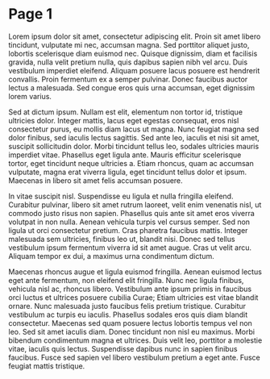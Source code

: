 <!-- ======================================================================
--- Search engine
title:          Page 1
keywords:       Page 1
description:    Page 1 in side menu.
--- Menu system
order:          1
text:           Page 1
hidden:         false
umbel:          false
--- Page properties
id:             
document:       
layout:         layout-2-left
$-left:         #side-menu
searchable:     true
--- Side menu
side-menu-root:     /side-menu
side-menu-header:   Side menu
side-menu-top:      
side-menu-depth:    2
======================================================================= -->

# Page 1

Lorem ipsum dolor sit amet, consectetur adipiscing elit. Proin sit amet libero
tincidunt, vulputate mi nec, accumsan magna. Sed porttitor aliquet justo,
lobortis scelerisque diam euismod nec. Quisque dignissim, diam et facilisis
gravida, nulla velit pretium nulla, quis dapibus sapien nibh vel arcu. Duis
vestibulum imperdiet eleifend. Aliquam posuere lacus posuere est hendrerit
convallis. Proin fermentum ex a semper pulvinar. Donec faucibus auctor lectus
a malesuada. Sed congue eros quis urna accumsan, eget dignissim lorem varius.

Sed at dictum ipsum. Nullam est elit, elementum non tortor id, tristique
ultricies dolor. Integer mattis, lacus eget egestas consequat, eros nisl
consectetur purus, eu mollis diam lacus ut magna. Nunc feugiat magna sed dolor
finibus, sed iaculis lectus sagittis. Sed ante leo, iaculis et nisi sit amet,
suscipit sollicitudin dolor. Morbi tincidunt tellus leo, sodales ultricies
mauris imperdiet vitae. Phasellus eget ligula ante. Mauris efficitur scelerisque
tortor, eget tincidunt neque ultricies a. Etiam rhoncus, quam ac accumsan
vulputate, magna erat viverra ligula, eget tincidunt tellus dolor et ipsum.
Maecenas in libero sit amet felis accumsan posuere.

In vitae suscipit nisl. Suspendisse eu ligula et nulla fringilla eleifend.
Curabitur pulvinar, libero sit amet rutrum laoreet, velit enim venenatis nisl,
ut commodo justo risus non sapien. Phasellus quis ante sit amet eros viverra
volutpat in non nulla. Aenean vehicula turpis vel cursus semper. Sed non ligula
ut orci consectetur pretium. Cras pharetra faucibus mattis. Integer malesuada
sem ultricies, finibus leo ut, blandit nisi. Donec sed tellus vestibulum ipsum
fermentum viverra id sit amet augue. Cras ut velit arcu. Aliquam tempor ex dui,
a maximus urna condimentum dictum.

Maecenas rhoncus augue et ligula euismod fringilla. Aenean euismod lectus eget
ante fermentum, non eleifend elit fringilla. Nunc nec ligula finibus, vehicula
nisl ac, rhoncus libero. Vestibulum ante ipsum primis in faucibus orci luctus
et ultrices posuere cubilia Curae; Etiam ultricies est vitae blandit ornare.
Nunc malesuada justo faucibus felis pretium tristique. Curabitur vestibulum ac
turpis eu iaculis. Phasellus sodales eros quis diam blandit consectetur.
Maecenas sed quam posuere lectus lobortis tempus vel non leo. Sed sit amet
iaculis diam. Donec tincidunt non nisl eu maximus. Morbi bibendum condimentum
magna et ultrices. Duis velit leo, porttitor a molestie vitae, iaculis quis
lectus. Suspendisse dapibus nunc in sapien finibus faucibus. Fusce sed sapien
vel libero vestibulum pretium a eget ante. Fusce feugiat mattis tristique.
